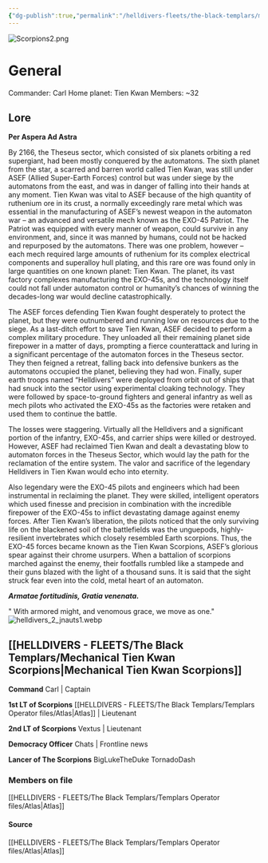 ```yaml
---
{"dg-publish":true,"permalink":"/helldivers-fleets/the-black-templars/mechanical-tien-kwan-scorpions/","noteIcon":"","created":"2024-03-16T22:45:52.325+01:00","updated":"2024-03-26T18:48:26.539+01:00"}
---
```


![Scorpions2.png](/img/user/z%20Images/Scorpions2.png)
# General
Commander: Carl
Home planet: Tien Kwan
Members: ~32

## Lore
**Per Aspera Ad Astra**

By 2166, the Theseus sector, which consisted of six planets orbiting a red supergiant, had been mostly conquered by the automatons. The sixth planet from the star, a scarred and barren world called Tien Kwan, was still under ASEF (Allied Super-Earth Forces) control but was under siege by the automatons from the east, and was in danger of falling into their hands at any moment. Tien Kwan was vital to ASEF because of the high quantity of ruthenium ore in its crust, a normally exceedingly rare metal which was essential in the manufacturing of ASEF’s newest weapon in the automaton war – an advanced and versatile mech known as the EXO-45 Patriot. The Patriot was equipped with every manner of weapon, could survive in any environment, and, since it was manned by humans, could not be hacked and repurposed by the automatons. There was one problem, however – each mech required large amounts of ruthenium for its complex electrical components and superalloy hull plating, and this rare ore was found only in large quantities on one known planet: Tien Kwan. The planet, its vast factory complexes manufacturing the EXO-45s, and the technology itself could not fall under automaton control or humanity’s chances of winning the decades-long war would decline catastrophically.

The ASEF forces defending Tien Kwan fought desperately to protect the planet, but they were outnumbered and running low on resources due to the siege. As a last-ditch effort to save Tien Kwan, ASEF decided to perform a complex military procedure. They unloaded all their remaining planet side firepower in a matter of days, prompting a fierce counterattack and luring in a significant percentage of the automaton forces in the Theseus sector. They then feigned a retreat, falling back into defensive bunkers as the automatons occupied the planet, believing they had won. Finally, super earth troops named “Helldivers” were deployed from orbit out of ships that had snuck into the sector using experimental cloaking technology. They were followed by space-to-ground fighters and general infantry as well as mech pilots who activated the EXO-45s as the factories were retaken and used them to continue the battle.

The losses were staggering. Virtually all the Helldivers and a significant portion of the infantry, EXO-45s, and carrier ships were killed or destroyed. However, ASEF had reclaimed Tien Kwan and dealt a devastating blow to automaton forces in the Theseus Sector, which would lay the path for the reclamation of the entire system. The valor and sacrifice of the legendary Helldivers in Tien Kwan would echo into eternity.

Also legendary were the EXO-45 pilots and engineers which had been instrumental in reclaiming the planet. They were skilled, intelligent operators which used finesse and precision in combination with the incredible firepower of the EXO-45s to inflict devastating damage against enemy forces. After Tien Kwan’s liberation, the pilots noticed that the only surviving life on the blackened soil of the battlefields was the unguepods, highly-resilient invertebrates which closely resembled Earth scorpions. Thus, the EXO-45 forces became known as the Tien Kwan Scorpions, ASEF’s glorious spear against their chrome usurpers. When a battalion of scorpions marched against the enemy, their footfalls rumbled like a stampede and their guns blazed with the light of a thousand suns. It is said that the sight struck fear even into the cold, metal heart of an automaton.

_**Armatae fortitudinis, Gratia venenata.**_


" With armored might, and venomous grace, we move as one."
![helldivers_2_jnauts1.webp](/img/user/z%20Images/helldivers_2_jnauts1.webp)


##  [[HELLDIVERS - FLEETS/The Black Templars/Mechanical Tien Kwan Scorpions\|Mechanical Tien Kwan Scorpions]]
**Command**
	Carl | Captain

**1st LT of Scorpions**
	[[HELLDIVERS - FLEETS/The Black Templars/Templars Operator files/Atlas\|Atlas]] | Lieutenant

**2nd LT of Scorpions**
	Vextus | Lieutenant

**Democracy Officer**
	Chats | Frontline news

**Lancer of The Scorpions**
	BigLukeTheDuke 
	TornadoDash




### Members on file
[[HELLDIVERS - FLEETS/The Black Templars/Templars Operator files/Atlas\|Atlas]]

#### Source
[[HELLDIVERS - FLEETS/The Black Templars/Templars Operator files/Atlas\|Atlas]]
